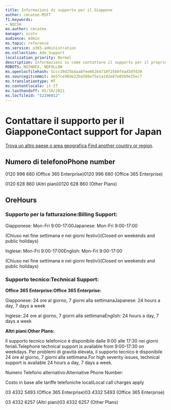 ```yaml
---
title: Informazioni di supporto per il Giappone
author: cmcatee-MSFT
f1.keywords:
- NOCSH
ms.author: cmcatee
manager: scotv
audience: Admin
ms.topic: reference
ms.service: o365-administration
ms.collection: Adm_Support
localization_priority: Normal
description: Informazioni su come contattare il supporto per il proprio paese o area geografica.
ROBOTS: NOINDEX, NOFOLLOW
ms.openlocfilehash: 5ccc39d25b4aa8fee662b4710f2560f4ad3dfd30
ms.sourcegitcommit: de5fce90de22ba588e75e1a1d2e87e03b9e25ec7
ms.translationtype: MT
ms.contentlocale: it-IT
ms.lasthandoff: 05/10/2021
ms.locfileid: "52296012"
---
```

# <a name="contact-support-for-japan"></a><span data-ttu-id="87d27-103">Contattare il supporto per il Giappone</span><span class="sxs-lookup"><span data-stu-id="87d27-103">Contact support for Japan</span></span>

<span data-ttu-id="87d27-104">[Trova un altro paese o area geografica](../../business-video/get-help-support.md).</span><span class="sxs-lookup"><span data-stu-id="87d27-104">[Find another country or region](../../business-video/get-help-support.md).</span></span>

## <a name="phone-number"></a><span data-ttu-id="87d27-105">Numero di telefono</span><span class="sxs-lookup"><span data-stu-id="87d27-105">Phone number</span></span>
<span data-ttu-id="87d27-106">0120 996 680 (Office 365 Enterprise)</span><span class="sxs-lookup"><span data-stu-id="87d27-106">0120 996 680 (Office 365 Enterprise)</span></span>

<span data-ttu-id="87d27-107">0120 628 860 (Altri piani)</span><span class="sxs-lookup"><span data-stu-id="87d27-107">0120 628 860 (Other Plans)</span></span>

## <a name="hours"></a><span data-ttu-id="87d27-108">Ore</span><span class="sxs-lookup"><span data-stu-id="87d27-108">Hours</span></span>
### <a name="billing-support"></a><span data-ttu-id="87d27-109">Supporto per la fatturazione:</span><span class="sxs-lookup"><span data-stu-id="87d27-109">Billing Support:</span></span>

<span data-ttu-id="87d27-110">Giapponese: Mon-Fri 9:00-17:00</span><span class="sxs-lookup"><span data-stu-id="87d27-110">Japanese: Mon-Fri 9:00-17:00</span></span>

<span data-ttu-id="87d27-111">(Chiuso nei fine settimana e nei giorni festivi)</span><span class="sxs-lookup"><span data-stu-id="87d27-111">(Closed on weekends and public holidays)</span></span>

<span data-ttu-id="87d27-112">Inglese: Mon-Fri 9:00-17:00</span><span class="sxs-lookup"><span data-stu-id="87d27-112">English: Mon-Fri 9:00-17:00</span></span>

<span data-ttu-id="87d27-113">(Chiuso nei fine settimana e nei giorni festivi)</span><span class="sxs-lookup"><span data-stu-id="87d27-113">(Closed on weekends and public holidays)</span></span>

### <a name="technical-support"></a><span data-ttu-id="87d27-114">Supporto tecnico:</span><span class="sxs-lookup"><span data-stu-id="87d27-114">Technical Support:</span></span>

<span data-ttu-id="87d27-115">**Office 365 Enterprise:**</span><span class="sxs-lookup"><span data-stu-id="87d27-115">**Office 365 Enterprise:**</span></span>

<span data-ttu-id="87d27-116">Giapponese: 24 ore al giorno, 7 giorni alla settimana</span><span class="sxs-lookup"><span data-stu-id="87d27-116">Japanese: 24 hours a day, 7 days a week</span></span>

<span data-ttu-id="87d27-117">Inglese: 24 ore al giorno, 7 giorni alla settimana</span><span class="sxs-lookup"><span data-stu-id="87d27-117">English: 24 hours a day, 7 days a week</span></span>

<span data-ttu-id="87d27-118">**Altri piani:**</span><span class="sxs-lookup"><span data-stu-id="87d27-118">**Other Plans:**</span></span>

<span data-ttu-id="87d27-119">Il supporto tecnico telefonico è disponibile dalle 9:00 alle 17:30 nei giorni feriali.</span><span class="sxs-lookup"><span data-stu-id="87d27-119">Telephone technical support is available from 9:00-17:30 on weekdays.</span></span> <span data-ttu-id="87d27-120">Per problemi di gravità elevata, il supporto tecnico è disponibile 24 ore al giorno, 7 giorni alla settimana.</span><span class="sxs-lookup"><span data-stu-id="87d27-120">For high severity issues, technical support is available 24 hours a day, 7 days a week.</span></span>

<span data-ttu-id="87d27-121">Numero Telefono alternativo:</span><span class="sxs-lookup"><span data-stu-id="87d27-121">Alternative Phone Number:</span></span>

<span data-ttu-id="87d27-122">Costo in base alle tariffe telefoniche locali</span><span class="sxs-lookup"><span data-stu-id="87d27-122">Local call charges apply</span></span>

<span data-ttu-id="87d27-123">03 4332 5493 (Office 365 Enterprise)</span><span class="sxs-lookup"><span data-stu-id="87d27-123">03 4332 5493 (Office 365 Enterprise)</span></span>

<span data-ttu-id="87d27-124">03 4332 6257 (Altri piani)</span><span class="sxs-lookup"><span data-stu-id="87d27-124">03 4332 6257 (Other Plans)</span></span>
